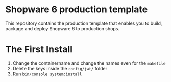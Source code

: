 # Shopware 6 production template

This repository contains the production template that enables you to build,
package and deploy Shopware 6 to production shops.


# The First Install
1. Change the containername and change the names even for the `makefile`
1. Delete the keys inside the `config/jwt/` folder
2. Run `bin/console system:install`